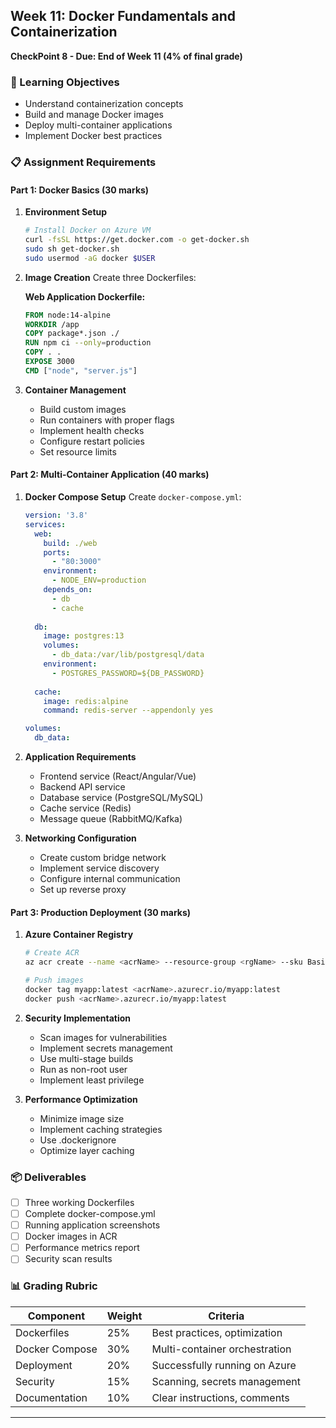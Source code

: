 ## Week 11: Docker Fundamentals and Containerization
**CheckPoint 8 - Due: End of Week 11 (4% of final grade)**

### 🎯 Learning Objectives
- Understand containerization concepts
- Build and manage Docker images
- Deploy multi-container applications
- Implement Docker best practices

### 📋 Assignment Requirements

#### Part 1: Docker Basics (30 marks)
1. **Environment Setup**
   ```bash
   # Install Docker on Azure VM
   curl -fsSL https://get.docker.com -o get-docker.sh
   sudo sh get-docker.sh
   sudo usermod -aG docker $USER
   ```

2. **Image Creation**
   Create three Dockerfiles:
   
   **Web Application Dockerfile:**
   ```dockerfile
   FROM node:14-alpine
   WORKDIR /app
   COPY package*.json ./
   RUN npm ci --only=production
   COPY . .
   EXPOSE 3000
   CMD ["node", "server.js"]
   ```

3. **Container Management**
   - Build custom images
   - Run containers with proper flags
   - Implement health checks
   - Configure restart policies
   - Set resource limits

#### Part 2: Multi-Container Application (40 marks)
1. **Docker Compose Setup**
   Create `docker-compose.yml`:
   ```yaml
   version: '3.8'
   services:
     web:
       build: ./web
       ports:
         - "80:3000"
       environment:
         - NODE_ENV=production
       depends_on:
         - db
         - cache
     
     db:
       image: postgres:13
       volumes:
         - db_data:/var/lib/postgresql/data
       environment:
         - POSTGRES_PASSWORD=${DB_PASSWORD}
     
     cache:
       image: redis:alpine
       command: redis-server --appendonly yes
   
   volumes:
     db_data:
   ```

2. **Application Requirements**
   - Frontend service (React/Angular/Vue)
   - Backend API service
   - Database service (PostgreSQL/MySQL)
   - Cache service (Redis)
   - Message queue (RabbitMQ/Kafka)

3. **Networking Configuration**
   - Create custom bridge network
   - Implement service discovery
   - Configure internal communication
   - Set up reverse proxy

#### Part 3: Production Deployment (30 marks)
1. **Azure Container Registry**
   ```bash
   # Create ACR
   az acr create --name <acrName> --resource-group <rgName> --sku Basic
   
   # Push images
   docker tag myapp:latest <acrName>.azurecr.io/myapp:latest
   docker push <acrName>.azurecr.io/myapp:latest
   ```

2. **Security Implementation**
   - Scan images for vulnerabilities
   - Implement secrets management
   - Use multi-stage builds
   - Run as non-root user
   - Implement least privilege

3. **Performance Optimization**
   - Minimize image size
   - Implement caching strategies
   - Use .dockerignore
   - Optimize layer caching

### 📦 Deliverables
- [ ] Three working Dockerfiles
- [ ] Complete docker-compose.yml
- [ ] Running application screenshots
- [ ] Docker images in ACR
- [ ] Performance metrics report
- [ ] Security scan results

### 📊 Grading Rubric
| Component | Weight | Criteria |
|-----------|--------|----------|
| Dockerfiles | 25% | Best practices, optimization |
| Docker Compose | 30% | Multi-container orchestration |
| Deployment | 20% | Successfully running on Azure |
| Security | 15% | Scanning, secrets management |
| Documentation | 10% | Clear instructions, comments |

---

